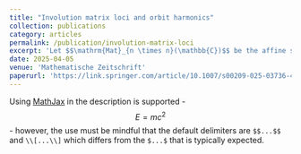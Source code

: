 ```yaml
---
title: "Involution matrix loci and orbit harmonics"
collection: publications
category: articles
permalink: /publication/involution-matrix-loci
excerpt: 'Let $$\mathrm{Mat}_{n \times n}(\mathbb{C})$$ be the affine space of $$n \times n$$ complex matrices with coordinate ring $$\mathbb{C}[\mathbf{x}_{n \times n}]$$. We define graded quotients of $$\mathbb{C}[\mathbf{x}_{n \times n}]$$ which carry an action of the symmetric group $$\mathfrak{S}_n$$ by simultaneous permutation of rows and columns. These quotient rings are obtained by applying the orbit harmonics method to matrix loci corresponding to all involutions in $$\mathfrak{S}_n$$ and the conjugacy classes of involutions in $$\mathfrak{S}_n$$ with a given number of fixed points. In the case of perfect matchings on $$\{1, \dots, n\}$$ with $$n$$ even, the Hilbert series of our quotient ring is related to Tracy-Widom distributions and its graded Frobenius image gives a refinement of the plethysm $$h_{n/2}[h_2]$$.'
date: 2025-04-05
venue: 'Mathematische Zeitschrift'
paperurl: 'https://link.springer.com/article/10.1007/s00209-025-03736-4'
---
```


Using [MathJax](https://www.mathjax.org/) in the description is supported - $$E=mc^2$$ - however, the use must be mindful that the default delimiters are `$$...$$` and `\\[...\\]` which differs from the `$...$` that is typically expected.
